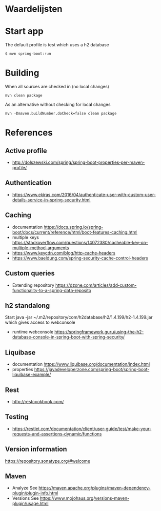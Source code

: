 # Waardelijsten

# Start app
The default profile is test which uses a h2 database
```
$ mvn spring-boot:run 
```
# Building
When all sources are checked in (no local changes)
```
mvn clean package
```
As an alternative without checking for local changes
``` 
mvn -Dmaven.buildNumber.doCheck=false clean package 
```

# References

## Active profile
- http://dolszewski.com/spring/spring-boot-properties-per-maven-profile/

## Authentication
- https://www.ekiras.com/2016/04/authenticate-user-with-custom-user-details-service-in-spring-security.html

## Caching
- documentation https://docs.spring.io/spring-boot/docs/current/reference/html/boot-features-caching.html
- multiple keys https://stackoverflow.com/questions/14072380/cacheable-key-on-multiple-method-arguments
- https://www.keycdn.com/blog/http-cache-headers
- https://www.baeldung.com/spring-security-cache-control-headers

## Custom queries
- Extending repository https://dzone.com/articles/add-custom-functionality-to-a-spring-data-reposito

## h2 standalong
Start java -jar ~/.m2/repository/com/h2database/h2/1.4.199/h2-1.4.199.jar
which gives access to webconsole

- runtime webconsole https://springframework.guru/using-the-h2-database-console-in-spring-boot-with-spring-security/

## Liquibase 
- documentation https://www.liquibase.org/documentation/index.html
- properties https://javadeveloperzone.com/spring-boot/spring-boot-liquibase-example/

## Rest
- http://restcookbook.com/

## Testing
- https://restlet.com/documentation/client/user-guide/test/make-your-requests-and-assertions-dynamic/functions

## Version information
https://repository.sonatype.org/#welcome

## Maven
- Analyze See https://maven.apache.org/plugins/maven-dependency-plugin/plugin-info.html
- Versions See https://www.mojohaus.org/versions-maven-plugin/usage.html

